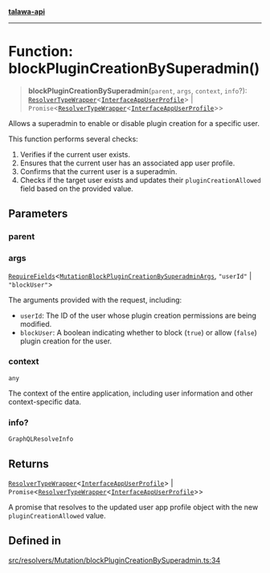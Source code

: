 [**talawa-api**](../../../../README.md)

***

# Function: blockPluginCreationBySuperadmin()

> **blockPluginCreationBySuperadmin**(`parent`, `args`, `context`, `info`?): [`ResolverTypeWrapper`](../../../../types/generatedGraphQLTypes/type-aliases/ResolverTypeWrapper.md)\<[`InterfaceAppUserProfile`](../../../../models/AppUserProfile/interfaces/InterfaceAppUserProfile.md)\> \| `Promise`\<[`ResolverTypeWrapper`](../../../../types/generatedGraphQLTypes/type-aliases/ResolverTypeWrapper.md)\<[`InterfaceAppUserProfile`](../../../../models/AppUserProfile/interfaces/InterfaceAppUserProfile.md)\>\>

Allows a superadmin to enable or disable plugin creation for a specific user.

This function performs several checks:

1. Verifies if the current user exists.
2. Ensures that the current user has an associated app user profile.
3. Confirms that the current user is a superadmin.
4. Checks if the target user exists and updates their `pluginCreationAllowed` field based on the provided value.

## Parameters

### parent

### args

[`RequireFields`](../../../../types/generatedGraphQLTypes/type-aliases/RequireFields.md)\<[`MutationBlockPluginCreationBySuperadminArgs`](../../../../types/generatedGraphQLTypes/type-aliases/MutationBlockPluginCreationBySuperadminArgs.md), `"userId"` \| `"blockUser"`\>

The arguments provided with the request, including:
  - `userId`: The ID of the user whose plugin creation permissions are being modified.
  - `blockUser`: A boolean indicating whether to block (`true`) or allow (`false`) plugin creation for the user.

### context

`any`

The context of the entire application, including user information and other context-specific data.

### info?

`GraphQLResolveInfo`

## Returns

[`ResolverTypeWrapper`](../../../../types/generatedGraphQLTypes/type-aliases/ResolverTypeWrapper.md)\<[`InterfaceAppUserProfile`](../../../../models/AppUserProfile/interfaces/InterfaceAppUserProfile.md)\> \| `Promise`\<[`ResolverTypeWrapper`](../../../../types/generatedGraphQLTypes/type-aliases/ResolverTypeWrapper.md)\<[`InterfaceAppUserProfile`](../../../../models/AppUserProfile/interfaces/InterfaceAppUserProfile.md)\>\>

A promise that resolves to the updated user app profile object with the new `pluginCreationAllowed` value.

## Defined in

[src/resolvers/Mutation/blockPluginCreationBySuperadmin.ts:34](https://github.com/Suyash878/talawa-api/blob/b5a9d8b4a1ea678a3d6f5b710b3721f91a3052fc/src/resolvers/Mutation/blockPluginCreationBySuperadmin.ts#L34)
